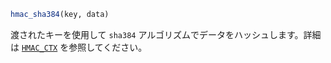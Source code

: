 ```julia
hmac_sha384(key, data)
```

渡されたキーを使用して `sha384` アルゴリズムでデータをハッシュします。詳細は [`HMAC_CTX`](@ref) を参照してください。

